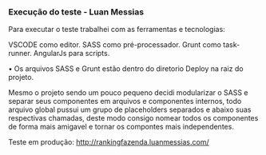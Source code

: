 ### Execução do teste - Luan Messias
Para executar o teste trabalhei com as ferramentas e tecnologias:

VSCODE como editor.
SASS como pré-processador.
Grunt como task-runner.
AngularJs para scripts.

• Os arquivos SASS e Grunt estão dentro do diretorio Deploy na raiz do projeto.

Mesmo o projeto sendo um pouco pequeno decidi modularizar o SASS e separar seus componentes em arquivos e componentes internos,
todo arquivo global pussui um grupo de placeholders separados e abaixo suas respectivas chamadas, deste modo consigo nomear todos
os componentes de forma mais amigavel e tornar os compontes mais independentes.

Teste em produção: http://rankingfazenda.luanmessias.com/

